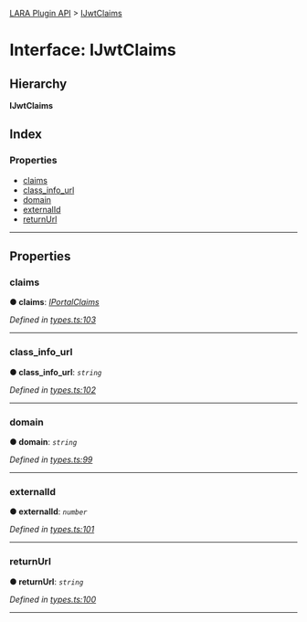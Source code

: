 [LARA Plugin API](../README.md) > [IJwtClaims](../interfaces/ijwtclaims.md)

# Interface: IJwtClaims

## Hierarchy

**IJwtClaims**

## Index

### Properties

* [claims](ijwtclaims.md#claims)
* [class_info_url](ijwtclaims.md#class_info_url)
* [domain](ijwtclaims.md#domain)
* [externalId](ijwtclaims.md#externalid)
* [returnUrl](ijwtclaims.md#returnurl)

---

## Properties

<a id="claims"></a>

###  claims

**● claims**: *[IPortalClaims](iportalclaims.md)*

*Defined in [types.ts:103](https://github.com/concord-consortium/lara/blob/b02dfc31/lara-typescript/src/plugin-api/types.ts#L103)*

___
<a id="class_info_url"></a>

###  class_info_url

**● class_info_url**: *`string`*

*Defined in [types.ts:102](https://github.com/concord-consortium/lara/blob/b02dfc31/lara-typescript/src/plugin-api/types.ts#L102)*

___
<a id="domain"></a>

###  domain

**● domain**: *`string`*

*Defined in [types.ts:99](https://github.com/concord-consortium/lara/blob/b02dfc31/lara-typescript/src/plugin-api/types.ts#L99)*

___
<a id="externalid"></a>

###  externalId

**● externalId**: *`number`*

*Defined in [types.ts:101](https://github.com/concord-consortium/lara/blob/b02dfc31/lara-typescript/src/plugin-api/types.ts#L101)*

___
<a id="returnurl"></a>

###  returnUrl

**● returnUrl**: *`string`*

*Defined in [types.ts:100](https://github.com/concord-consortium/lara/blob/b02dfc31/lara-typescript/src/plugin-api/types.ts#L100)*

___

